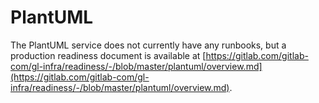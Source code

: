 # PlantUML

The PlantUML service does not currently have any runbooks, but a production readiness document is available at
[https://gitlab.com/gitlab-com/gl-infra/readiness/-/blob/master/plantuml/overview.md](https://gitlab.com/gitlab-com/gl-infra/readiness/-/blob/master/plantuml/overview.md).

